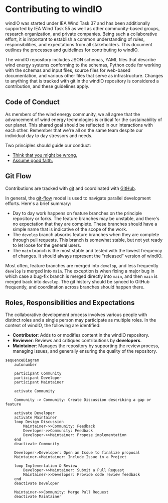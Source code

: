 
# Contributing to windIO

windIO was started under IEA Wind Task 37 and has been additionally supported by IEA Wind Task 55
as well as other community-based groups, research organization, and private companies.
Being such a collaborative effort, it is important to establish a common understanding of
rules, responsibilities, and expectations from all stakeholders.
This document outlines the processes and guidelines for contributing to windIO.

The windIO repository includes JSON schemas, YAML files that describe wind energy systems
conforming to the schemas, Python code for working with the schemas and input files,
source files for web-based documentation, and various other files that serve as infrastructure.
Changes to anything that is tracked with git in the windIO repository is considered a contribution,
and these guidelines apply.

## Code of Conduct

As members of the wind energy community, we all agree that the advancement of wind
energy technologies is critical for the sustainability of our planet.
This shared goal should be reflected in our interactions with each other.
Remember that we're all on the same team despite our individual day to day stressors and needs.

Two principles should guide our conduct:
- [Think that you might be wrong.](https://en.wikipedia.org/wiki/Cromwell%27s_rule)
- [Assume good faith.](https://en.wikipedia.org/wiki/Wikipedia:Assume_good_faith)

## Git Flow

Contributions are tracked with [git](https://docs.github.com/en/get-started/start-your-journey/about-github-and-git#about-git)
and coordinated with [GitHub](https://github.com).

In general, the [git-flow](https://nvie.com/posts/a-successful-git-branching-model/) model is used
to navigate parallel development efforts.
Here's a brief summary:
- Day to day work happens on feature branches on the principle repository or forks. The feature
    branches may be unstable, and there's no expectation that they are complete.
    These branches should have a simple name that is indicative of the scope of the work.
- The `develop` branch absorbs feature branches when they are complete through pull requests.
    This branch is somewhat stable, but not yet ready to let loose for the general users.
- The `main` branch is the most stable and tested with the lowest frequency of changes.
    It should always represent the "released" version of windIO.

Most often, feature branches are merged into `develop`, and less frequently `develop`
is merged into `main`.
The exception is when fixing a major bug in which case a bug-fix branch is merged directly
into `main`, and then `main` is merged back into `develop`.
The git history should be synced to GitHub frequently, and coordination across
branches should happen there.

<!--
Note that git messages and history are tools for communicating with other roles in the process.
Possibly link to https://nrel.github.io/WETOStack/software_dev/best_practices.html#version-control.
-->

<!-- 
Branches could live on one fork or multiple. Ultimately, it doesn't really matter so long
as the pull request model is followed.
-->

## Roles, Responsibilities and Expectations

The collaborative development process involves various people with distinct roles and 
a single person may participate as multiple roles.
In the context of windIO, the following are identified:
- **Contributor**: Adds to or modifies content in the windIO repository.
- **Reviewer**: Reviews and critiques contributions by **developers**.
- **Maintainer**: Manages the repository by supporting the review process, managing issues,
    and generally ensuring the quality of the repository.

```mermaid
sequenceDiagram
    autonumber

    participant Community
    participant Developer
    participant Maintainer

    activate Community

    Community -> Community: Create Discussion describing a gap or feature

    activate Developer
    activate Maintainer
    loop Design Discussion
        Maintainer->>Community: Feedback
        Developer->>Community: Feedback
        Developer->>Maintainer: Propose implementation
    end
    deactivate Community

    Developer->Developer: Open an Issue to finalize proposal
    Maintainer->Maintainer: Include Issue in a Project

    loop Implementation & Review
        Developer->>Maintainer: Submit a Pull Request
        Maintainer->>Developer: Provide code review feedback
    end
    deactivate Developer

    Maintainer->>Community: Merge Pull Request
    deactivate Maintainer
```
<!-- :title: A representative workflow among all actors in a software development workflow leveraging GitHub features -->
